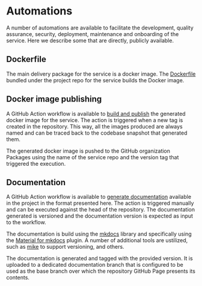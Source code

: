 # Automations

A number of automations are available to facilitate the development, quality assurance, security, deployment, maintenance and onboarding of the service. Here we describe some that are directly, publicly available.

## Dockerfile

The main delivery package for the service is a docker image. The [Dockerfile](https://github.com/datagems-eosc/dg-aai/blob/main/Dockerfile) bundled under the project repo for the service builds the Docker image.

## Docker image publishing

A GitHub Action workflow is available to [build and publish](https://github.com/datagems-eosc/dg-aai/blob/main/.github/workflows/docker-publish.yml) the generated docker image for the service. The action is triggered when a new tag is created in the repository. This way, all the images produced are always named and can be traced back to the codebase snapshot that generated them.

The generated docker image is pushed to the GitHub organization Packages using the name of the service repo and the version tag that triggered the execution.

## Documentation

A GitHub Action workflow is available to [generate documentation](https://github.com/datagems-eosc/dg-aai/blob/main/.github/workflows/deploy-docs-on-demand.yml) available in the project in the format presented here. The action is triggered manually and can be executed against the head of the repository. The documentation generated is versioned and the documentation version is expected as input to the workflow. 

The documentation is build using the [mkdocs](https://www.mkdocs.org/) library and specifically using the [Material for mkdocs](https://squidfunk.github.io/mkdocs-material/) plugin. A number of additional tools are ustilized, such as [mike](https://github.com/jimporter/mike) to support versioning, and others.

The documentation is generated and tagged with the provided version. It is uploaded to a dedicated documentation branch that is configured to be used as the base branch over which the repository GitHub Page presents its contents.